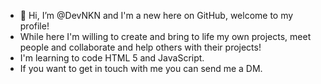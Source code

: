 - 👋 Hi, I’m @DevNKN and I'm a new here on GitHub, welcome to my profile!
- While here I'm willing to create and bring to life my own projects, meet people and collaborate and help others with their projects!
- I'm learning to code HTML 5 and JavaScript.
- If you want to get in touch with me you can send me a DM.

<!---
DevNKN/DevNKN is a ✨ special ✨ repository because its `README.md` (this file) appears on your GitHub profile.
You can click the Preview link to take a look at your changes.
--->

